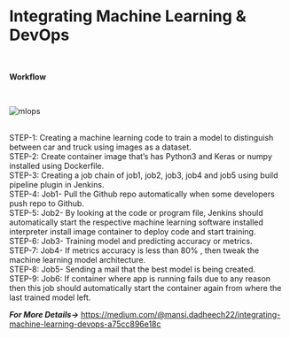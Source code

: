 # Integrating Machine Learning & DevOps
<br/>

**Workflow**

<br/>

![mlops](https://user-images.githubusercontent.com/48363834/95820559-e6bd4400-0d45-11eb-9513-6a8c36c39cf3.png)

<br/>
STEP-1: Creating a machine learning code to train a model to distinguish between car and truck using images as a dataset.<br/>
STEP-2: Create container image that’s has Python3 and Keras or numpy installed using Dockerfile.<br/>
STEP-3: Creating a job chain of job1, job2, job3, job4 and job5 using build pipeline plugin in Jenkins.<br/>
STEP-4: Job1- Pull the Github repo automatically when some developers push repo to Github.<br/>
STEP-5: Job2- By looking at the code or program file, Jenkins should automatically start the respective machine learning software installed interpreter install image container to deploy code and start training.<br/>
STEP-6: Job3- Training model and predicting accuracy or metrics.<br/>
STEP-7: Job4- If metrics accuracy is less than 80% , then tweak the machine learning model architecture.<br/>
STEP-8: Job5- Sending a mail that the best model is being created.<br/>
STEP-9: Job6: If container where app is running fails due to any reason then this job should automatically start the container again from where the last trained model left.<br/>

***For More Details->*** https://medium.com/@mansi.dadheech22/integrating-machine-learning-devops-a75cc896e18c
